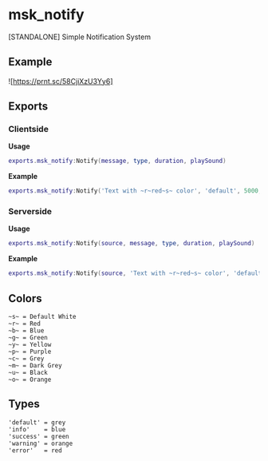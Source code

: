# msk_notify
[STANDALONE] Simple Notification System

## Example
![https://prnt.sc/58CjiXzU3Yy6]

## Exports
### Clientside
**Usage** 
```lua
exports.msk_notify:Notify(message, type, duration, playSound)
```
**Example** 
```lua
exports.msk_notify:Notify('Text with ~r~red~s~ color', 'default', 5000, true)
```

### Serverside
**Usage** 
```lua
exports.msk_notify:Notify(source, message, type, duration, playSound)
```
**Example** 
```lua
exports.msk_notify:Notify(source, 'Text with ~r~red~s~ color', 'default', 5000, true)
```

## Colors
```
~s~ = Default White
~r~ = Red
~b~ = Blue
~g~ = Green
~y~ = Yellow
~p~ = Purple
~c~ = Grey
~m~ = Dark Grey
~u~ = Black
~o~ = Orange 
```

## Types
```
'default' = grey
'info'    = blue
'success' = green
'warning' = orange
'error'   = red
```